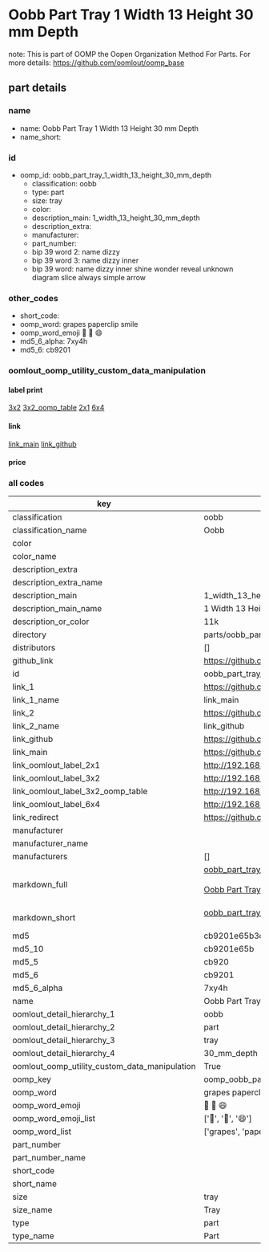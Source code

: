 # Oobb Part Tray 1 Width 13 Height 30 mm Depth  

note: This is part of OOMP the Oopen Organization Method For Parts. For more details: https://github.com/oomlout/oomp_base

##  part details
  







### name
* name: Oobb Part Tray 1 Width 13 Height 30 mm Depth
* name_short: 
### id
* oomp_id: oobb_part_tray_1_width_13_height_30_mm_depth
  * classification: oobb
  * type: part
  * size: tray
  * color: 
  * description_main: 1_width_13_height_30_mm_depth
  * description_extra: 
  * manufacturer: 
  * part_number: 
  * bip 39 word 2: name dizzy
  * bip 39 word 3: name dizzy inner
  * bip 39 word: name dizzy inner shine wonder reveal unknown diagram slice always simple arrow

### other_codes
* short_code: 
* oomp_word: grapes paperclip smile
* oomp_word_emoji :grapes: :paperclip: :smile:
* md5_6_alpha: 7xy4h
* md5_6: cb9201






### oomlout_oomp_utility_custom_data_manipulation
#### label print
[3x2](http://192.168.1.245:1112/?label=oomp%207xy4h)
[3x2_oomp_table](http://192.168.1.108:1112/?label=oomp%207xy4h)
[2x1](http://192.168.1.242:1112/?label=oomp%207xy4h)
[6x4](http://192.168.1.55:1112/?label=oomp%207xy4h)    

#### link

[link_main](https://github.com/oomlout/oomlout_oomp_version_1_messy/tree/main/parts/oobb_part_tray_1_width_13_height_30_mm_depth) [link_github](https://github.com/oomlout/oomlout_oomp_version_1_messy/tree/main/parts/oobb_part_tray_1_width_13_height_30_mm_depth)                             

#### price







### all codes 
| key | value |  
| --- | --- |  
| classification | oobb |  
| classification_name | Oobb |  
| color |  |  
| color_name |  |  
| description_extra |  |  
| description_extra_name |  |  
| description_main | 1_width_13_height_30_mm_depth |  
| description_main_name | 1 Width 13 Height 30 mm Depth |  
| description_or_color | 11k |  
| directory | parts/oobb_part_tray_1_width_13_height_30_mm_depth |  
| distributors | [] |  
| github_link | https://github.com/oomlout/oomlout_oomp_part_src/tree/main/parts/oobb_part_tray_1_width_13_height_30_mm_depth |  
| id | oobb_part_tray_1_width_13_height_30_mm_depth |  
| link_1 | https://github.com/oomlout/oomlout_oomp_version_1_messy/tree/main/parts/oobb_part_tray_1_width_13_height_30_mm_depth |  
| link_1_name | link_main |  
| link_2 | https://github.com/oomlout/oomlout_oomp_version_1_messy/tree/main/parts/oobb_part_tray_1_width_13_height_30_mm_depth |  
| link_2_name | link_github |  
| link_github | https://github.com/oomlout/oomlout_oomp_version_1_messy/tree/main/parts/oobb_part_tray_1_width_13_height_30_mm_depth |  
| link_main | https://github.com/oomlout/oomlout_oomp_version_1_messy/tree/main/parts/oobb_part_tray_1_width_13_height_30_mm_depth |  
| link_oomlout_label_2x1 | http://192.168.1.242:1112/?label=oomp%207xy4h |  
| link_oomlout_label_3x2 | http://192.168.1.245:1112/?label=oomp%207xy4h |  
| link_oomlout_label_3x2_oomp_table | http://192.168.1.108:1112/?label=oomp%207xy4h |  
| link_oomlout_label_6x4 | http://192.168.1.55:1112/?label=oomp%207xy4h |  
| link_redirect | https://github.com/oomlout/oomlout_oomp_version_1_messy/tree/main/parts/oobb_part_tray_1_width_13_height_30_mm_depth |  
| manufacturer |  |  
| manufacturer_name |  |  
| manufacturers | [] |  
| markdown_full | [oobb_part_tray_1_width_13_height_30_mm_depth](none)<br>[](none)<br>[Oobb Part Tray 1 Width 13 Height 30 Mm Depth](none)<br><br> |  
| markdown_short | [oobb_part_tray_1_width_13_height_30_mm_depth](none)<br><br> |  
| md5 | cb9201e65b3cfdbee1fe8c5ee8d00c96 |  
| md5_10 | cb9201e65b |  
| md5_5 | cb920 |  
| md5_6 | cb9201 |  
| md5_6_alpha | 7xy4h |  
| name | Oobb Part Tray 1 Width 13 Height 30 mm Depth |  
| oomlout_detail_hierarchy_1 | oobb |  
| oomlout_detail_hierarchy_2 | part |  
| oomlout_detail_hierarchy_3 | tray |  
| oomlout_detail_hierarchy_4 | 30_mm_depth |  
| oomlout_oomp_utility_custom_data_manipulation | True |  
| oomp_key | oomp_oobb_part_tray_1_width_13_height_30_mm_depth |  
| oomp_word | grapes paperclip smile |  
| oomp_word_emoji | :grapes: :paperclip: :smile: |  
| oomp_word_emoji_list | [':grapes:', ':paperclip:', ':smile:'] |  
| oomp_word_list | ['grapes', 'paperclip', 'smile'] |  
| part_number |  |  
| part_number_name |  |  
| short_code |  |  
| short_name |  |  
| size | tray |  
| size_name | Tray |  
| type | part |  
| type_name | Part |  
